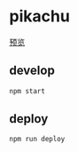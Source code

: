 # pikachu
[预览](https://dogezhou.github.io/pikachu/)

## develop
```bash
npm start
```

## deploy
```bash
npm run deploy
```